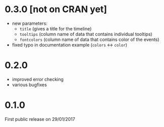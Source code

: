 # 0.3.0 [not on CRAN yet]

- new parameters: 
    + `title` (gives a title for the timeline)
    + `tooltips` (column name of data that contains individual tooltips)
    + `fontcolors` (column name of data that contains color of the events)
- fixed typo in documentation example (`colors` <-> `color`)

# 0.2.0
- improved error checking
- various bugfixes

# 0.1.0

First public release on 29/01/2017

